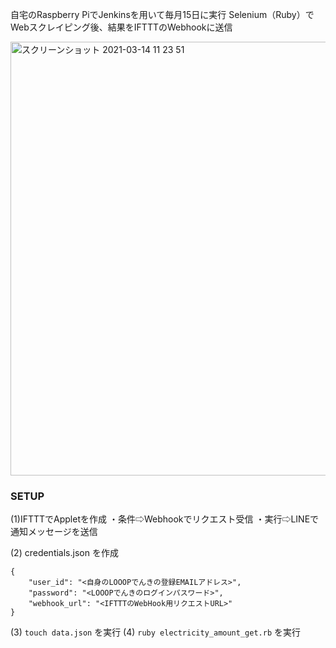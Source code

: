 自宅のRaspberry PiでJenkinsを用いて毎月15日に実行
Selenium（Ruby）でWebスクレイピング後、結果をIFTTTのWebhookに送信

<img width="694" alt="スクリーンショット 2021-03-14 11 23 51" src="https://user-images.githubusercontent.com/32564487/111061427-b5a89180-84e6-11eb-9e36-8502fc15e305.png">

### SETUP

(1)IFTTTでAppletを作成
・条件⇨Webhookでリクエスト受信
・実行⇨LINEで通知メッセージを送信

(2) credentials.json を作成
```
{
    "user_id": "<自身のLOOOPでんきの登録EMAILアドレス>",
    "password": "<LOOOPでんきのログインパスワード>",
    "webhook_url": "<IFTTTのWebHook用リクエストURL>"
}
```
(3) `touch data.json` を実行
(4) `ruby electricity_amount_get.rb` を実行
